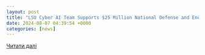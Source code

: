 ```yaml
---
layout: post
title: "LSU Cyber AI Team Supports $25 Million National Defense and Energy Project"
date: 2024-08-07 04:39:54 +0000
categories: [news]
---
```


[Читати далі](https://www.lsu.edu/mediacenter/news/2024/07/9_cyber_ai_team_nationaldefense.php)
